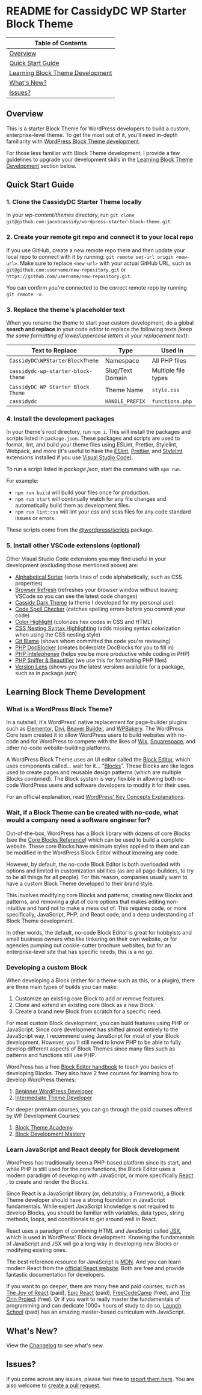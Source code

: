 # README for CassidyDC WP Starter Block Theme

| Table of Contents                                                     |
| --------------------------------------------------------------------- |
| [Overview](#overview)                                                 |
| [Quick Start Guide](#quick-start-guide)                               |
| [Learning Block Theme Development](#learning-block-theme-development) |
| [What's New?](#whats-new)                                             |
| [Issues?](#issues)                                                    |

## Overview

This is a starter Block Theme for WordPress developers to build a custom, enterprise-level theme. To get the most out of it, you'll need in-depth familiarity with [WordPress Block Theme development](https://developer.wordpress.org/themes/).

For those less familiar with Block Theme development, I provide a few guidelines to upgrade your development skills in the [Learning Block Theme Development](#learning-block-theme-development) section below.

## Quick Start Guide

### 1. Clone the CassidyDC Starter Theme locally

In your _wp-content/themes_ directory, run `git clone git@github.com:jacobcassidy/wordpress-starter-block-theme.git`.

### 2. Create your remote git repo and connect it to your local repo

If you use GitHub, create a new remote repo there and then update your local repo to connect with it by running: `git remote set-url origin <new-url>`. Make sure to replace `<new-url>` with your actual GitHub URL, such as `git@github.com:username/new-repository.git` or `https://github.com/username/new-repository.git`.

You can confirm you're connected to the correct remote repo by running `git remote -v`.

### 3. Replace the theme's placeholder text

When you rename the theme to start your custom development, do a global **search and replace** in your code editor to replace the following texts _(keep the same formatting of lower/uppercase letters in your replacement text)_:

| Text to Replace                    | Type             | Used In             |
| ---------------------------------- | ---------------- | ------------------- |
| `CassidyDC\WPStarterBlockTheme`    | Namespace        | All PHP files       |
| `cassidydc-wp-starter-block-theme` | Slug/Text Domain | Multiple file types |
| `CassidyDC WP Starter Block Theme` | Theme Name       | `style.css`         |
| `cassidydc`                        | `HANDLE_PREFIX`  | `functions.php`     |

### 4. Install the development packages

In your theme's root directory, run `npm i`. This will install the packages and scripts listed in `package.json`. These packages and scripts are used to format, lint, and build your theme files using ESLint, Prettier, Stylelint, Webpack, and more (it's useful to have the [ESlint](https://marketplace.visualstudio.com/items?itemName=dbaeumer.vscode-eslint), [Prettier](https://marketplace.visualstudio.com/items?itemName=esbenp.prettier-vscode), and [Stylelint](https://marketplace.visualstudio.com/items?itemName=stylelint.vscode-stylelint) extensions installed if you use [Visual Studio Code](https://code.visualstudio.com/)).

To run a script listed in _package.json_, start the command with `npm run`.

For example:

-   `npm run build` will build your files once for production.
-   `npm run start` will continually watch for any file changes and automatically build them as development files.
-   `npm run lint:css` will lint your css and scss files for any code standard issues or errors.

These scripts come from the [@wordpress/scripts](https://developer.wordpress.org/block-editor/reference-guides/packages/packages-scripts/) package.

### 5. Install other VSCode extensions (optional)

Other Visual Studio Code extensions you may find useful in your development (excluding those mentioned above) are:

-   [Alphabetical Sorter](https://marketplace.visualstudio.com/items?itemName=ue.alphabetical-sorter) (sorts lines of code alphabetically, such as CSS properties)
-   [Browser Refresh](https://marketplace.visualstudio.com/items?itemName=fabiospampinato.vscode-browser-refresh) (refreshes your browser window without leaving VSCode so you can see the latest code changes)
-   [Cassidy Dark Theme](https://marketplace.visualstudio.com/items?itemName=jacobcassidy.cassidy-dark) (a theme I developed for my personal use)
-   [Code Spell Checker](https://marketplace.visualstudio.com/items?itemName=streetsidesoftware.code-spell-checker) (catches spelling errors before you commit your code)
-   [Color Highlight](https://marketplace.visualstudio.com/items?itemName=naumovs.color-highlight) (colorizes hex codes in CSS and HTML)
-   [CSS Nesting Syntax Highlighting](https://marketplace.visualstudio.com/items?itemName=jacobcassidy.css-nesting-syntax-highlighting) (adds missing syntax colorization when using the CSS nesting style)
-   [Git Blame](https://marketplace.visualstudio.com/items?itemName=waderyan.gitblame) (shows whom committed the code you're reviewing)
-   [PHP DocBlocker](https://marketplace.visualstudio.com/items?itemName=neilbrayfield.php-docblocker) (creates boilerplate DocBlocks for you to fill in)
-   [PHP Intelephense](https://marketplace.visualstudio.com/items?itemName=bmewburn.vscode-intelephense-client) (helps you be more productive while coding in PHP)
-   [PHP Sniffer & Beautifier](https://marketplace.visualstudio.com/items?itemName=ValeryanM.vscode-phpsab) (we use this for formatting PHP files)
-   [Version Lens](https://marketplace.visualstudio.com/items?itemName=pflannery.vscode-versionlens) (shows you the latest versions available for a package, such as in package.json)

## Learning Block Theme Development

### What is a WordPress Block Theme?

In a nutshell, it's WordPress' native replacement for page-builder plugins such as [Elementor](https://elementor.com/), [Divi](https://www.elegantthemes.com/gallery/divi/), [Beaver Builder](https://www.wpbeaverbuilder.com/), and [WPBakery](https://wpbakery.com/). The WordPress Core team created it to allow WordPress users to build websites with no-code and for WordPress to compete with the likes of [Wix](https://www.wix.com/), [Squarespace](https://www.squarespace.com/), and other no-code website-building platforms.

A WordPress Block Theme uses an UI editor called the [Block Editor](https://developer.wordpress.org/block-editor/), which uses components called... wait for it... "[Blocks](https://developer.wordpress.org/Block-editor/explanations/architecture/key-concepts/#Bbocks)". These Blocks are like legos used to create pages and reusable design patterns (which are multiple Blocks combined). The Block system is very flexible in allowing both no-code WordPress users and software developers to modify it for their uses.

For an official explanation, read [WordPress' Key Concepts Explanations](https://developer.wordpress.org/block-editor/explanations/architecture/key-concepts/).

### Wait, if a Block Theme can be created with no-code, what would a company need a software engineer for?

Out-of-the-box, WordPress has a Block library with dozens of core Blocks (see the [Core Blocks Reference](https://developer.wordpress.org/block-editor/reference-guides/core-blocks/)) which can be used to build a complete website. These core Blocks have minimum styles applied to them and can be modified in the WordPress Block Editor without knowing any code.

However, by default, the no-code Block Editor is both overloaded with options and limited in customization abilities (as are all page-builders, to try to be all things for all people). For this reason, companies usually want to have a custom Block Theme developed to their brand style.

This involves modifying core Blocks and patterns, creating new Blocks and patterns, and removing a glut of core options that makes editing non-intuitive and hard not to make a mess out of. This requires code, or more specifically, JavaScript, PHP, and React code, and a deep understanding of Block Theme development.

In other words, the default, no-code Block Editor is great for hobbyists and small business owners who like tinkering on their own website, or for agencies pumping out cookie-cutter brochure websites, but for an enterprise-level site that has specific needs, this is a no go.

### Developing a custom Block

When developing a Block (either for a theme such as this, or a plugin), there are three main types of builds you can make:

1. Customize an existing core Block to add or remove features.
2. Clone and extend an existing core Block as a new Block.
3. Create a brand new Block from scratch for a specific need.

For most custom Block development, you can build features using PHP or JavaScript. Since core development has shifted almost entirely to the JavaScript way, I recommend using JavaScript for most of your Block development. However, you'll still need to know PHP to be able to fully develop different aspects of Block Themes since many files such as patterns and functions still use PHP.

WordPress has a free [Block Editor handbook](https://developer.wordpress.org/block-editor/) to teach you basics of developing Blocks. They also have 2 free courses for learning how to develop WordPress themes:

1. [Beginner WordPress Developer](https://learn.wordpress.org/course/beginner-wordpress-developer/)
2. [Intermediate Theme Developer](https://learn.wordpress.org/course/intermediate-theme-developer/)

For deeper premium courses, you can go through the paid courses offered by WP Development Courses:

1. [Block Theme Academy](https://wpdevelopment.courses/courses/building-block-themes/?)
2. [Block Development Mastery](https://wpdevelopment.courses/courses/building-custom-blocks/)

### Learn JavaScript and React deeply for Block development

WordPress has traditionally been a PHP-based platform since its start, and while PHP is still used for the core functions, the Block Editor uses a modern paradigm of developing with JavaScript, or more specifically [React](https://react.dev/) , to create and render the Blocks.

Since React is a JavaScript library (or, debatably, a Framework), a Block Theme developer should have a strong foundation in JavaScript fundamentals. While expert JavaScript knowledge is not required to develop Blocks, you should be familiar with variables, data types, string methods, loops, and conditionals to get around well in React.

React uses a paradigm of combining HTML and JavaScript called [JSX](https://react.dev/learn/writing-markup-with-jsx), which is used in WordPress' Block development. Knowing the fundamentals of JavaScript and JSX will go a long way in developing new Blocks or modifying existing ones.

The best reference resource for JavaScript is [MDN](https://developer.mozilla.org/en-US/docs/Web/JavaScript). And you can learn modern React from the [official React website](https://react.dev/learn). Both are free and provide fantastic documentation for developers.

If you want to go deeper, there are many free and paid courses, such as [The Joy of React](https://www.joyofreact.com) (paid), [Epic React](https://www.epicreact.dev) (paid), [FreeCodeCamp](https://www.freecodecamp.org) (free), and [The Orin Project](https://www.theodinproject.com) (free). Or if you want to really master the fundamentals of programming and can dedicate 1000+ hours of study to do so, [Launch School](https://launchschool.com) (paid) has an amazing master-based curriculum with JavaScript.

## What's New?

View the [Changelog](https://github.com/jacobcassidy/wordpress-starter-block-theme/blob/main/CHANGELOG.md) to see what's new.

## Issues?

If you come across any issues, please feel free to [report them here](https://github.com/jacobcassidy/wordpress-starter-block-theme/issues). You are also welcome to [create a pull request](https://github.com/jacobcassidy/wordpress-starter-block-theme/pulls).
